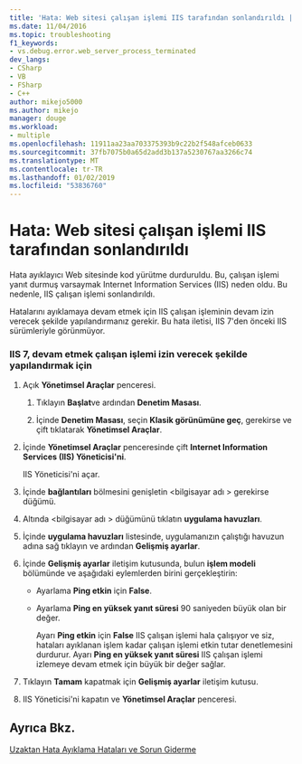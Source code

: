 ```yaml
---
title: 'Hata: Web sitesi çalışan işlemi IIS tarafından sonlandırıldı | Microsoft Docs'
ms.date: 11/04/2016
ms.topic: troubleshooting
f1_keywords:
- vs.debug.error.web_server_process_terminated
dev_langs:
- CSharp
- VB
- FSharp
- C++
author: mikejo5000
ms.author: mikejo
manager: douge
ms.workload:
- multiple
ms.openlocfilehash: 11911aa23aa703375393b9c22b2f548afceb0633
ms.sourcegitcommit: 37fb7075b0a65d2add3b137a5230767aa3266c74
ms.translationtype: MT
ms.contentlocale: tr-TR
ms.lasthandoff: 01/02/2019
ms.locfileid: "53836760"
---
```

# <a name="error-web-site-worker-process-has-been-terminated-by-iis"></a>Hata: Web sitesi çalışan işlemi IIS tarafından sonlandırıldı
Hata ayıklayıcı Web sitesinde kod yürütme durduruldu. Bu, çalışan işlemi yanıt durmuş varsaymak Internet Information Services (IIS) neden oldu. Bu nedenle, IIS çalışan işlemi sonlandırıldı.  
  
 Hatalarını ayıklamaya devam etmek için IIS çalışan işleminin devam izin verecek şekilde yapılandırmanız gerekir. Bu hata iletisi, IIS 7'den önceki IIS sürümleriyle görünmüyor.  
  
### <a name="to-configure-iis-7-to-allow-the-worker-process-to-continue"></a>IIS 7, devam etmek çalışan işlemi izin verecek şekilde yapılandırmak için  
  
1. Açık **Yönetimsel Araçlar** penceresi.  
  
   1.  Tıklayın **Başlat**ve ardından **Denetim Masası**.  
  
   2.  İçinde **Denetim Masası**, seçin **Klasik görünümüne geç**, gerekirse ve çift tıklatarak **Yönetimsel Araçlar**.  
  
2. İçinde **Yönetimsel Araçlar** penceresinde çift **Internet Information Services (IIS) Yöneticisi'ni**.  
  
    IIS Yöneticisi'ni açar.  
  
3. İçinde **bağlantıları** bölmesini genişletin \<bilgisayar adı > gerekirse düğümü.  
  
4. Altında \<bilgisayar adı > düğümünü tıklatın **uygulama havuzları**.  
  
5. İçinde **uygulama havuzları** listesinde, uygulamanızın çalıştığı havuzun adına sağ tıklayın ve ardından **Gelişmiş ayarlar**.  
  
6. İçinde **Gelişmiş ayarlar** iletişim kutusunda, bulun **işlem modeli** bölümünde ve aşağıdaki eylemlerden birini gerçekleştirin:  
  
   - Ayarlama **Ping etkin** için **False**.  
  
   - Ayarlama **Ping en yüksek yanıt süresi** 90 saniyeden büyük olan bir değer.  
  
     Ayarı **Ping etkin** için **False** IIS çalışan işlemi hala çalışıyor ve siz, hataları ayıklanan işlem kadar çalışan işlemi etkin tutar denetlemesini durdurur. Ayarı **Ping en yüksek yanıt süresi** IIS çalışan işlemi izlemeye devam etmek için büyük bir değer sağlar.  
  
7. Tıklayın **Tamam** kapatmak için **Gelişmiş ayarlar** iletişim kutusu.  
  
8. IIS Yöneticisi'ni kapatın ve **Yönetimsel Araçlar** penceresi.  
  
## <a name="see-also"></a>Ayrıca Bkz.  
 [Uzaktan Hata Ayıklama Hataları ve Sorun Giderme](../debugger/remote-debugging-errors-and-troubleshooting.md)
